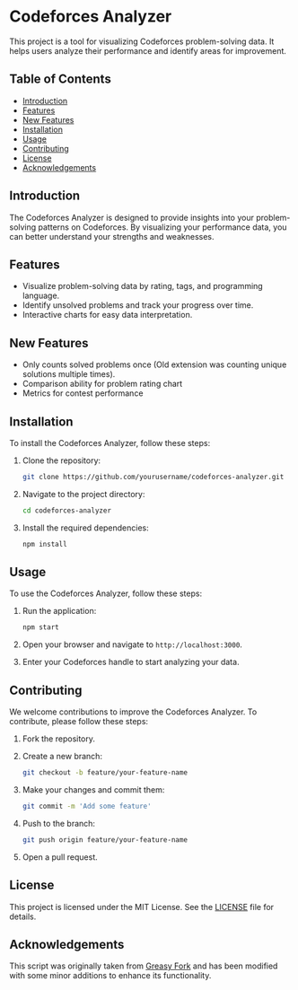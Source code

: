 # Codeforces Analyzer

This project is a tool for visualizing Codeforces problem-solving data. It helps users analyze their performance and identify areas for improvement.

## Table of Contents

- [Introduction](#introduction)
- [Features](#features)
- [New Features](#new-features)
- [Installation](#installation)
- [Usage](#usage)
- [Contributing](#contributing)
- [License](#license)
- [Acknowledgements](#acknowledgements)

## Introduction

The Codeforces Analyzer is designed to provide insights into your problem-solving patterns on Codeforces. By visualizing your performance data, you can better understand your strengths and weaknesses.

## Features

- Visualize problem-solving data by rating, tags, and programming language.
- Identify unsolved problems and track your progress over time.
- Interactive charts for easy data interpretation.

## New Features

- Only counts solved problems once (Old extension was counting unique solutions multiple times).
- Comparison ability for problem rating chart
- Metrics for contest performance

## Installation

To install the Codeforces Analyzer, follow these steps:

1. Clone the repository:

    ```sh
    git clone https://github.com/yourusername/codeforces-analyzer.git
    ```

2. Navigate to the project directory:

    ```sh
    cd codeforces-analyzer
    ```

3. Install the required dependencies:

    ```sh
    npm install
    ```

## Usage

To use the Codeforces Analyzer, follow these steps:

1. Run the application:

    ```sh
    npm start
    ```

2. Open your browser and navigate to `http://localhost:3000`.
3. Enter your Codeforces handle to start analyzing your data.

## Contributing

We welcome contributions to improve the Codeforces Analyzer. To contribute, please follow these steps:

1. Fork the repository.
2. Create a new branch:

    ```sh
    git checkout -b feature/your-feature-name
    ```

3. Make your changes and commit them:

    ```sh
    git commit -m 'Add some feature'
    ```

4. Push to the branch:

    ```sh
    git push origin feature/your-feature-name
    ```

5. Open a pull request.

## License

This project is licensed under the MIT License. See the [LICENSE](LICENSE) file for details.

## Acknowledgements

This script was originally taken from [Greasy Fork](https://greasyfork.org/en/scripts/465176-cf%E8%A7%A3%E9%A2%98%E6%95%B0%E6%8D%AE%E5%8F%AF%E8%A7%86%E5%8C%96) and has been modified with some minor additions to enhance its functionality.
